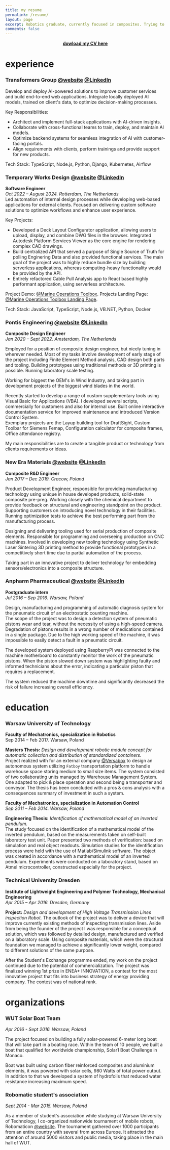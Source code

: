 ```yaml
---
title: my resume
permalink: /resume/
layout: page
excerpt: Robotics graduate, currently focused in composites. Trying to improve efficiency using a code. Set up this website to document and share some findings.
comments: false
---
```

<center><b><a href="https://github.com/furmanp/my-personal-website/raw/master/assets/resume_furmanp.pdf">dowload my CV here</a></b></center>

# experience
### Transformers Group <a href="https://www.wearetransformers.nl/" target="_blank" rel="noopener">@website</a> <a href="https://www.linkedin.com/company/transformersgroup/" target="_blank" rel="noopener">@LinkedIn</a><br>
Develop and deploy AI-powered solutions to improve customer services and build end-to-end web applications. 
Integrate locally deployed AI models, trained on client's data, to optimize decision-making processes.


Key Responsibilities:

- Architect and implement full-stack applications with AI-driven insights.
- Collaborate with cross-functional teams to train, deploy, and maintain AI models.
- Optimize backend systems for seamless integration of AI with customer-facing portals.
- Align requirements with clients, perform trainings and provide support for new products.

Tech Stack: TypeScript, Node.js, Python, Django, Kubernetes, Airflow


### Temporary Works Design <a href="https://www.twd.nl/" target="_blank" rel="noopener">@website</a> <a href="https://www.linkedin.com/company/temporary-works-design/" target="_blank" rel="noopener">@LinkedIn</a><br>
**Software Engineer** <br>
*Oct 2022 – August 2024. Rotterdam, The Netherlands <br>*
Led automation of internal design processes while developing web-based applications for external clients. 
Focused on delivering custom software solutions to optimize workflows and enhance user experience.

Key Projects:

- Developed a Deck Layout Configurator application, allowing users to upload, display, and combine DWG files in the browser. Integrated Autodesk Platform Services Viewer as the core engine for rendering complex CAD drawings.
- Build centralized API that served a purpose of Single Source of Truth for polling Enginering Data and also provided functional services. The main goal of the project was to highly reduce bundle size by building serverless applications, whereas computing-heavy functionality would be provided by the API.
- Entirely refactored Cable Pull Analysis app to React based highly performant application, using serverless architecture.

Project Demo: <a href="https://www.mot.twd.nl/" target="_blank" rel="noopener">@Marine Operations Toolbox</a>.
Projects Landing Page: <a href="https://twd.nl/marine-operations-toolbox/" target="_blank" rel="noopener">@Marine Operations Toolbox Landing Page</a>.


Tech Stack: JavaScript, TypeScript, Node.js, VB.NET, Python, Docker


### Pontis Engineering <a href="https://www.pontis-engineering.com/" target="_blank" rel="noopener">@website</a> <a href="https://www.linkedin.com/company/pontis-engineering/" target="_blank" rel="noopener">@LinkedIn</a><br>
**Composite Design Engineer** <br>
*Jan 2020 – Sept 2022. Amsterdam, The Netherlands <br>*

Employed for a position of composite design engineer, but nicely tuning in wherever needed. Most of my tasks involve development
of early stage of the project including Finite Element Method analysis, CAD design both parts and tooling. Building prototypes 
using traditional methods or 3D printing is possible. Running laboratory scale testing.

Working for biggest the OEM's in Wind Industry, and taking part in development projects of the biggest wind blades in the world.


Recently started to develop a range of custom supplementary tools using Visual Basic for Applications (VBA). 
I developed several scripts, commercially for customers and also for internal use. Built online interactive
documentation service for improved maintenance and introduced Version Control System. <br>
Exemplary projects are the Layup building tool for DraftSight, 
Custom Toolbar for Siemens Femap, Configuration calculator for composite frames, Office attendance registry. 

My main responsibilities are to create a tangible product or technology from clients requirements or ideas. 

### New Era Materials <a href="https://neweramaterials.com/" target="_blank" rel="noopener">@website</a> <a href="https://www.linkedin.com/company/neweramaterials/" target="_blank" rel="noopener">@LinkedIn</a><br>
**Composite R&D Engineer** <br>
*Jan 2017 – Dec 2019. Cracow, Poland <br>*

Product Development Engineer, responsible for providing manufacturing technology using unique in house developed products,
solid-state composite pre-preg. Working closely with the chemical department to provide feedback on structural and engineering 
standpoint on the product. Supporting customers on introducing novel technology in their facilities. Running optimization 
tests to achieve the best performing part from the manufacturing process. 

Designing and delivering tooling used for serial production of composite elements.
Responsible for programming and overseeing production on CNC machines. 
Involved in developing new tooling technology using Synthetic Laser Sintering 3D printing method to provide functional 
prototypes in a competitively short time due to partial automation of the process. 

Taking part in an innovative project to deliver technology for embedding sensors/electronics into a composite structure.

### Anpharm Pharmaceutical <a href="https://anpharm.pl/?language=en" target="_blank" rel="noopener">@website</a> <a href="https://www.linkedin.com/company/zak%C5%82ad-produkcyjny-firmy-servier-w-polsce-anpharm/" target="_blank" rel="noopener">@LinkedIn</a> 
**Postgraduate intern** <br>
*Jul 2016 – Sep 2016. Warsaw, Poland <br>*

Design, manufacturing and programming of automatic diagnosis system for the pneumatic circuit of an electrostatic counting machine. <br>
The scope of the project was to design a detection system of pneumatic pistons wear and tear, without the necessity of using a high-speed camera. 
Degradation of pistons results in a wrong number of medications contained in a single package. 
Due to the high working speed of the machine, it was impossible to easily detect a fault in a pneumatic circuit.

The developed system deployed using RaspberryPi was connected to the machine motherboard to constantly monitor the work of the pneumatic pistons. 
When the piston slowed down system was highlighting faulty and informed technicians about the error, indicating a particular piston that requires a replacement.

The system reduced the machine downtime and significantly decreased the risk of failure increasing overall efficiency.

# education
### Warsaw University of Technology <br>
**Faculty of Mechatronics, specialization in Robotics** <br>
Sep 2014 – Feb 2017. Warsaw, Poland <br>

**Masters Thesis:** *Design and development robotic module concept for automatic
collection and distribution of standardized containers.*<br>
Project realized with for an external company <a href="https://versabox.eu/" target="_blank" rel="noopener">@Versabox</a>
to design an autonomous system utilizing `Fatboy` transportation platform to handle warehouse space storing medium to small
size items. The system consisted of two collaborating units managed by Warehouse Management System. 
One adapted to pick & place operation and second being a transporter and conveyor. The thesis has been concluded with a pros & cons 
analysis with a consequences summary of investment in such a system.

**Faculty of Mechatronics, specialization in Automation Control** <br>
*Sep 2011 – Feb 2014. Warsaw, Poland <br>*

**Engineering Thesis:** *Identification of mathematical model of an inverted pendulum.*<br>
The study focused on the identification of a mathematical model of the inverted
pendulum, based on the measurements taken on self-built laboratory test unit.
Paper presented two methods of verification: based on simulation and real object readouts.
Simulation studies for the identification process were held with the use of Matlab/Simulink software. 
The object was created in accordance with a mathematical model of an inverted pendulum. 
Experiments were conducted on a laboratory stand, based on Atmel
microcontroller, constructed especially for the project.

### Technical University Dresden <br>
**Institute of Lightweight Engineering and Polymer Technology, Mechanical Engineering** <br>
*Apr 2015 – Apr 2016. Dresden, Germany <br>*

**Project:** *Design and development of High Voltage Transmission Lines inspection Robot.*
The outlook of the project was to deliver a device that will improve currently existing methods of inspecting transmission lines. 
Aside from being the founder of the project I was responsible for a conceptual solution, which was followed by detailed design, 
manufactured and verified on a laboratory scale.
Using composite materials, which were the structural foundation we managed to achieve a significantly lower weight, 
compared to different solutions of the same purpose. 

After the Student's Exchange programme ended, my work on the project continued due to the potential of commercialization.
The project was finalized winning 1st prize in ENEA+ INNOVATION, a contest for the most innovative project that fits into 
business strategy of energy providing company. The contest was of national rank.

# organizations
### WUT Solar Boat Team
*Apr 2016 - Sept 2016. Warsaw, Poland <br>*

The project focused on building a fully solar-powered 6-meter long boat that will take part in a boating race.
Within the team of 10 people, we built a boat that qualified for worldwide championship, Solar1 Boat Challenge in Monaco.

Boat was built using carbon fiber reinforced composites and aluminium elements, it was powered with solar cells, 980 Watts of 
total power output. In addition to that we developed a system of hydrofoils that reduced water resistance increasing maximum speed.


### Robomatic student's association
*Sept 2014 - Mar 2015. Warsaw, Poland <br>*

As a member of student's association while studying at Warsaw University of Technology, I co-organized nationwide tournament 
of mobile robots, Robomaticon <a href="https://robomaticon.pl/en" target="_blank" rel="noopener">@website</a>. 
The tournament gathered over 1000 participants from an entire country with several from across Europe. It attracted the attention of around 5000
visitors and public media, taking place in the main hall of WUT. 
<br>
<br>
